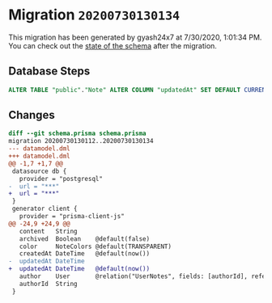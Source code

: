 # Migration `20200730130134`

This migration has been generated by gyash24x7 at 7/30/2020, 1:01:34 PM.
You can check out the [state of the schema](./schema.prisma) after the migration.

## Database Steps

```sql
ALTER TABLE "public"."Note" ALTER COLUMN "updatedAt" SET DEFAULT CURRENT_TIMESTAMP;
```

## Changes

```diff
diff --git schema.prisma schema.prisma
migration 20200730130112..20200730130134
--- datamodel.dml
+++ datamodel.dml
@@ -1,7 +1,7 @@
 datasource db {
   provider = "postgresql"
-  url = "***"
+  url = "***"
 }
 generator client {
   provider = "prisma-client-js"
@@ -24,9 +24,9 @@
   content   String
   archived  Boolean    @default(false)
   color     NoteColors @default(TRANSPARENT)
   createdAt DateTime   @default(now())
-  updatedAt DateTime
+  updatedAt DateTime   @default(now())
   author    User       @relation("UserNotes", fields: [authorId], references: [id])
   authorId  String
 }
```


